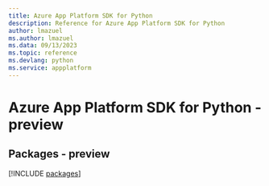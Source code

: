 ```yaml
---
title: Azure App Platform SDK for Python
description: Reference for Azure App Platform SDK for Python
author: lmazuel
ms.author: lmazuel
ms.data: 09/13/2023
ms.topic: reference
ms.devlang: python
ms.service: appplatform
---
```

# Azure App Platform SDK for Python - preview
## Packages - preview
[!INCLUDE [packages](app-platform-index.md)]